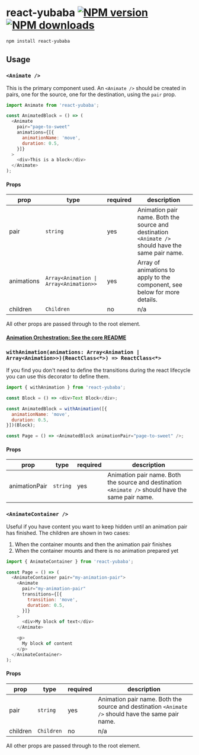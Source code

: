 # react-yubaba [![NPM version](http://img.shields.io/npm/v/react-yubaba.svg?style=flat-square)](https://www.npmjs.com/package/react-yubaba) [![NPM downloads](http://img.shields.io/npm/dm/react-yubaba.svg?style=flat-square)](https://www.npmjs.com/package/react-yubaba)

```sh
npm install react-yubaba
```

## Usage

### `<Animate />`

This is the primary component used. An `<Animate />` should be created in pairs, one for the source, one for the destination, using the `pair` prop.

```javascript
import Animate from 'react-yubaba';

const AnimatedBlock = () => (
  <Animate
    pair="page-to-sweet"
    animations={[{
      animationName: 'move',
      duration: 0.5,
    }]}
  >
    <div>This is a block</div>
  </Animate>
);
```

#### Props

| prop | type | required | description |
|-|-|-|-|
| pair | `string` | yes | Animation pair name. Both the source and destination `<Animate />` should have the same pair name. |
| animations | `Array<Animation \| Array<Animation>>`  | yes | Array of animations to apply to the component, see below for more details. |
| children | `Children`  | no | n/a |

All other props are passed through to the root element.

#### [Animation Orchestration: See the core README](https://github.com/madou/yubaba/blob/master/packages/core/README.md#animation-orchestration)

### `withAnimation(animations: Array<Animation | Array<Animation>>)(ReactClass<*>) => ReactClass<*>`

If you find you don't need to define the transitions during the react lifecycle you can use this decorator to define them.

```javascript
import { withAnimation } from 'react-yubaba';

const Block = () => <div>Text Block</div>;

const AnimatedBlock = withAnimation([{
  animationName: 'move',
  duration: 0.5,
}])(Block);

const Page = () => <AnimatedBlock animationPair="page-to-sweet" />;
```

#### Props

| prop | type | required | description |
|-|-|-|-|
| animationPair | `string` | yes | Animation pair name. Both the source and destination `<Animate />` should have the same pair name. |

### `<AnimateContainer />`

Useful if you have content you want to keep hidden until an animation pair has finished.
The children are shown in two cases:

1) When the container mounts and then the animation pair finishes
1) When the container mounts and there is no animation prepared yet

```javascript
import { AnimateContainer } from 'react-yubaba';

const Page = () => (
  <AnimateContainer pair="my-animation-pair">
    <Animate
      pair="my-animation-pair"
      transitions={[{
        transition: 'move',
        duration: 0.5,
      }]}
    >
      <div>My block of text</div>
    </Animate>

    <p>
      My block of content
    </p>
  </AnimateContainer>
);
```

#### Props

| prop | type | required | description |
|-|-|-|-|
| pair | `string` | yes | Animation pair name. Both the source and destination `<Animate />` should have the same pair name. |
| children | `Children`  | no | n/a |

All other props are passed through to the root element.
